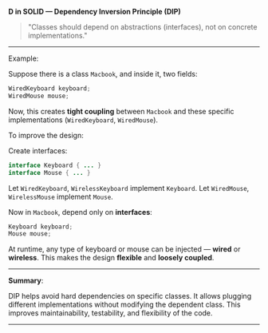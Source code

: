 

**D in SOLID — Dependency Inversion Principle (DIP)**

> "Classes should depend on abstractions (interfaces), not on concrete implementations."

---

Example:

Suppose there is a class `Macbook`, and inside it, two fields:

```java
WiredKeyboard keyboard;
WiredMouse mouse;
```

Now, this creates **tight coupling** between `Macbook` and these specific implementations (`WiredKeyboard`, `WiredMouse`).

To improve the design:

 Create interfaces:

```java
interface Keyboard { ... }
interface Mouse { ... }
```

Let `WiredKeyboard`, `WirelessKeyboard` implement `Keyboard`.
Let `WiredMouse`, `WirelessMouse` implement `Mouse`.

Now in `Macbook`, depend only on **interfaces**:

```java
Keyboard keyboard;
Mouse mouse;
```

At runtime, any type of keyboard or mouse can be injected — **wired** or **wireless**.
This makes the design **flexible** and **loosely coupled**.

---

**Summary**:

DIP helps avoid hard dependencies on specific classes.
It allows plugging different implementations without modifying the dependent class.
This improves maintainability, testability, and flexibility of the code.

---

